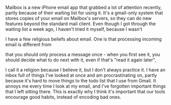<!--
.. title: Don't Snooze
.. date: 2013/02/08 08:18
.. slug: dont-snooze
.. link:
.. description:
.. tags: 
-->


Mailbox is a new iPhone email app that grabbed a lot of attention recently, partly because of their waiting list for using it.
It's a gmail-only system that stores copies of your email on Mailbox's servers, so they can do new features beyond the standard mail client.
Even though I got through the waiting list a week ago, I haven't tried it myself, because I wasn't 

I have a few religious beliefs about email.
One is that processing incoming email is different from 

that you should only process a message once - when you first see it, you should decide what to do next with it, even if that's "read it again later", 


I call it a religion because I believe it, but I don't always practice
it. I have an inbox full of things I've looked at once and am
procrastinating on, partly because it's hard to move things to the
todo list that I use from Gmail. It annoys me every time I look at my
email, and I've forgotten important things that I left sitting
there. This is exactly why I think it's important that our tools
encourage good habits, instead of encoding bad ones.